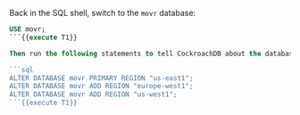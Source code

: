Back in the SQL shell, switch to the `movr` database:

```sql
USE movr;
```{{execute T1}}

Then run the following statements to tell CockroachDB about the database's regions. This information is necessary so that CockroachDB can later move data around to optimize access to particular data from particular regions. For more information about how this works at a high level, see [Database Regions](https://www.cockroachlabs.com/docs/v21.1/multiregion-overview.html#database-regions).

```sql
ALTER DATABASE movr PRIMARY REGION "us-east1";
ALTER DATABASE movr ADD REGION "europe-west1";
ALTER DATABASE movr ADD REGION "us-west1";
```{{execute T1}}
